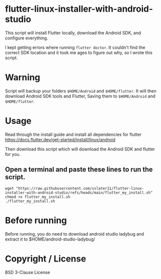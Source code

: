 # flutter-linux-installer-with-android-studio
This script will install Flutter locally, download the Android SDK, and configure everything.

I kept getting errors where running `flutter doctor`. It couldn't find the correct SDK location and it took me ages to figure out why, so I wrote this script.

# Warning
Script will backup your folders `$HOME/Android` and `$HOME/flutter`. It will then download Android SDK tools and Flutter, Saving them to `$HOME/Android` and `$HOME/flutter`.

# Usage
Read through the install guide and install all dependencies for flutter
https://docs.flutter.dev/get-started/install/linux/android

Then download this script which will download the Android SDK and flutter for you.

## Open a terminal and paste these lines to run the script.
```
wget "https://raw.githubusercontent.com/sslater11/flutter-linux-installer-with-android-studio/refs/heads/main/flutter_my_install.sh"
chmod +x flutter_my_install.sh
./flutter_my_install.sh
```


# Before running
Before running, you do need to download android studio ladybug and extract it to $HOME/android-studio-ladybug/

# Copyright / License
BSD 3-Clause License
